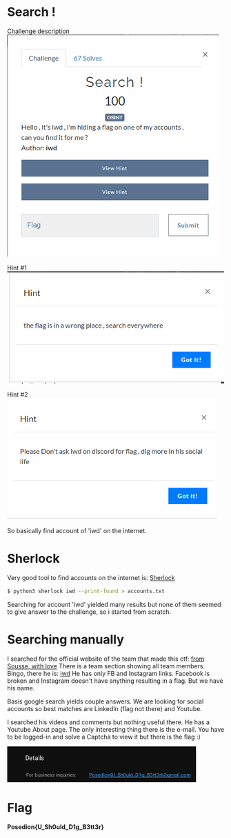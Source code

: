 # Search !
Challenge description
![alt text](challenge_description.png)

Hint #1
![alt text](hint1.png)

Hint #2
![alt text](hint2.png)

So basically find account of 'iwd' on the internet.

# Sherlock
Very good tool to find accounts on the internet is: [Sherlock](https://github.com/sherlock-project/sherlock)

```sh
$ python3 sherlock iwd --print-found > accounts.txt
```

Searching for account 'iwd' yielded many results but none of them seemed to give answer to the challenge, so i started from scratch.

# Searching manually
I searched for the official website of the team that made this ctf: [from Sousse, with love](https://www.sousse.love/)
There is a team section showing all team members. Bingo, there he is: [iwd](https://www.sousse.love/authors/iwd/)
He has only FB and Instagram links. Facebook is broken and Instagram doesn't have anything resulting in a flag. But we have his name.

Basis google search yields couple answers. We are looking for social accounts so best matches are LinkedIn (flag not there) and Youtube.

I searched his videos and comments but nothing useful there. He has a Youtube About page. The only interesting thing there is the e-mail. You have to be logged-in and solve a Captcha to view it but there is the flag :)

![alt text](iwd-yt.png)

# Flag
**Posedion{U_Sh0uld_D1g_B3tt3r}**
